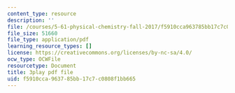 ```yaml
---
content_type: resource
description: ''
file: /courses/5-61-physical-chemistry-fall-2017/f5910cca963785bb17c7c0808f1bb665_N4vMgwWT-80.pdf
file_size: 51660
file_type: application/pdf
learning_resource_types: []
license: https://creativecommons.org/licenses/by-nc-sa/4.0/
ocw_type: OCWFile
resourcetype: Document
title: 3play pdf file
uid: f5910cca-9637-85bb-17c7-c0808f1bb665
---
```

